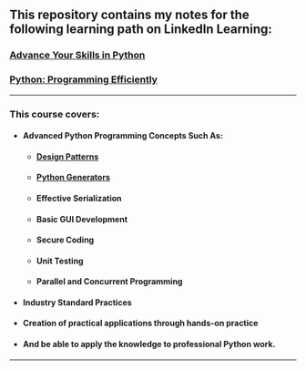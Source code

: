 ## This repository contains my notes for the following learning path on LinkedIn Learning:

### [Advance Your Skills in Python](https://www.linkedin.com/learning/paths/advance-your-skills-in-python-8969631?u=50849081)
### [Python: Programming Efficiently](https://www.linkedin.com/learning/python-programming-efficiently-2)
_________________________________________________

### This course covers:
* #### Advanced Python Programming Concepts Such As:
  * #### [Design Patterns](https://github.com/hschickdevs/Advanced-Skills-in-Python-LinkedIn-Learning-path/tree/main/01%20-%20Python%20Design%20Patterns)
  * #### [Python Generators](https://github.com/hschickdevs/Advanced-Skills-in-Python-LinkedIn-Learning-path/tree/main/02%20-%20Python%20Generators)
  * #### Effective Serialization
  * #### Basic GUI Development
  * #### Secure Coding
  * #### Unit Testing
  * #### Parallel and Concurrent Programming
* #### Industry Standard Practices
* #### Creation of practical applications through hands-on practice
* #### And be able to apply the knowledge to professional Python work.

_________________________________________________
